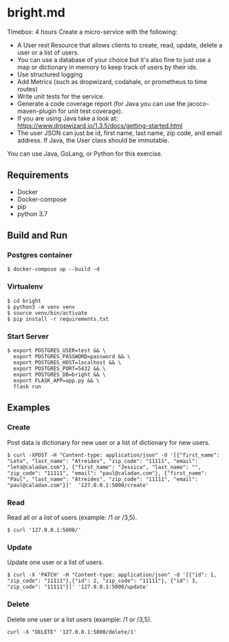 # bright.md

Timebox: 4 hours
Create a micro-service with the following:

* A User rest Resource that allows clients to create, read, update, delete a user or a list of users.
* You can use a database of your choice but it's also fine to just use a map or dictionary in memory to keep track of users by their ids.
* Use structured logging
* Add Metrics (such as dropwizard, codahale, or prometheus to time routes)
* Write unit tests for the service.
* Generate a code coverage report (for Java you can use the jacoco-maven-plugin for unit test coverage).
* If you are using Java take a look at: https://www.dropwizard.io/1.3.5/docs/getting-started.html
* The user JSON can just be id, first name, last name, zip code, and email address. If Java, the User class should be immutable.

You can use Java, GoLang, or Python for this exercise.

## Requirements
* Docker
* Docker-compose
* pip
* python 3.7

## Build and Run

### Postgres container
```
$ docker-compose up --build -d
```

### Virtualenv
```
$ cd bright
$ python3 -m venv venv
$ source venv/bin/activate
$ pip install -r requirements.txt
```

### Start Server
```
$ export POSTGRES_USER=test && \
  export POSTGRES_PASSWORD=password && \
  export POSTGRES_HOST=localhost && \
  export POSTGRES_PORT=5432 && \
  export POSTGRES_DB=bright && \
  export FLASK_APP=app.py && \
  flask run
```

## Examples

### Create
Post data is dictionary for new user or a list of dictionary for new users.
```
$ curl -XPOST -H "Content-type: application/json" -d '[{"first_name": "Leto", "last_name": "Atreides", "zip_code": "11111", "email": "leto@caladan.com"}, {"first_name": "Jessica", "last_name": "", "zip_code": "11111", "email": "paul@caladan.com"}, {"first_name": "Paul", "last_name": "Atreides", "zip_code": "11111", "email": "paul@caladan.com"}]'  '127.0.0.1:5000/create'
```
### Read
Read all or a list of users (example: /1 or /3,5).
```
$ curl '127.0.0.1:5000/'
```
### Update
Update one user or a list of users.
```
$ curl -X 'PATCH' -H "Content-type: application/json" -d '[{"id": 1, "zip_code": "11111"},{"id": 2, "zip_code": "11111"}, {"id": 3, "zip_code": "11111"}]' '127.0.0.1:5000/update'
```
### Delete
Delete one user or a list users (example: /1 or /3,5).
```
curl -X "DELETE" '127.0.0.1:5000/delete/1'
```


